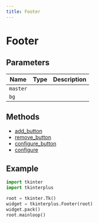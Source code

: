 ```yaml
---
title: Footer
---
```


# Footer

## Parameters

| Name   | Type | Description |
| ------ | ---- | ----------- |
| `master` |      |             |
| `bg`     |      |             |

## Methods

- [add_button](#add_button)
- [remove_button](#remove_button)
- [configure_button](#configure_button)
- [configure](#configure)

## Example

```py
import tkinter
import tkinterplus

root = tkinter.Tk()
widget = tkinterplus.Footer(root)
widget.pack()
root.mainloop()
```
